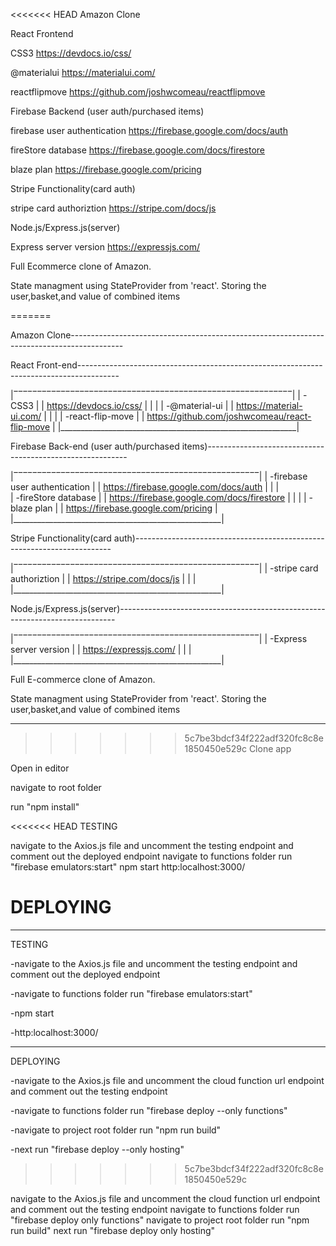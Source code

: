 <<<<<<< HEAD
Amazon Clone

React Frontend

CSS3
     https://devdocs.io/css/

 @materialui
     https://materialui.com/

 reactflipmove
     https://github.com/joshwcomeau/reactflipmove


Firebase Backend (user auth/purchased items)

 firebase user authentication
     https://firebase.google.com/docs/auth

 fireStore database
     https://firebase.google.com/docs/firestore

 blaze plan
     https://firebase.google.com/pricing


Stripe Functionality(card auth)

 stripe card authoriztion
     https://stripe.com/docs/js


Node.js/Express.js(server)

 Express server version
     https://expressjs.com/



Full Ecommerce clone of Amazon.

State managment using StateProvider from 'react'. Storing the user,basket,and value of combined items

=======

Amazon Clone-------------------------------------------------------------------------------------------
                                                                          
                                                    

React Front-end----------------------------------------------------------------------------------------

|‾‾‾‾‾‾‾‾‾‾‾‾‾‾‾‾‾‾‾‾‾‾‾‾‾‾‾‾‾‾‾‾‾‾‾‾‾‾‾‾‾‾‾‾‾‾‾‾‾‾‾‾‾‾‾‾‾‾‾|
|    -CSS3                                                  |
|        https://devdocs.io/css/                            |
|                                                           |
|    -@material-ui                                          |
|        https://material-ui.com/                           |
|                                                           |
|    -react-flip-move                                       |
|        https://github.com/joshwcomeau/react-flip-move     |
|___________________________________________________________|

Firebase Back-end (user auth/purchased items)----------------------------------------------------------

|‾‾‾‾‾‾‾‾‾‾‾‾‾‾‾‾‾‾‾‾‾‾‾‾‾‾‾‾‾‾‾‾‾‾‾‾‾‾‾‾‾‾‾‾‾‾‾‾‾‾‾‾|
|    -firebase user authentication                   |
|        https://firebase.google.com/docs/auth       |
|                                                    |       
|    -fireStore database                             |
|        https://firebase.google.com/docs/firestore  |
|                                                    |
|    -blaze plan                                     |
|        https://firebase.google.com/pricing         |
|____________________________________________________|

Stripe Functionality(card auth)------------------------------------------------------------------------

|‾‾‾‾‾‾‾‾‾‾‾‾‾‾‾‾‾‾‾‾‾‾‾‾‾‾‾‾‾‾‾‾‾‾‾‾‾‾‾‾‾‾‾‾‾‾‾‾‾‾‾‾|
|    -stripe card authoriztion                       |
|        https://stripe.com/docs/js                  |                                                                                                                           |                                                    |
|____________________________________________________|

Node.js/Express.js(server)-----------------------------------------------------------------------------

|‾‾‾‾‾‾‾‾‾‾‾‾‾‾‾‾‾‾‾‾‾‾‾‾‾‾‾‾‾‾‾‾‾‾‾‾‾‾‾‾‾‾‾‾‾‾‾‾‾‾‾‾|
|    -Express server version                         |
|        https://expressjs.com/                      |
|                                                    |       
|____________________________________________________|


Full E-commerce clone of Amazon. 

State managment using StateProvider from 'react'. Storing the user,basket,and value of combined items 

---------------------------------------------------------------------------------------------------------------------------------------------------------------------------------
>>>>>>> 5c7be3bdcf34f222adf320fc8c8e1850450e529c
Clone app

Open in editor

navigate to root folder

run "npm install"

<<<<<<< HEAD
TESTING

navigate to the Axios.js file and uncomment the testing endpoint and comment out the deployed endpoint
navigate to functions folder run "firebase emulators:start"
npm start
http:localhost:3000/

DEPLOYING
=======
---------------------------------------------------------------------------------------------------------------------------------------------------------------------------------

TESTING

-navigate to the Axios.js file and uncomment the testing endpoint and comment out the deployed endpoint

-navigate to functions folder run "firebase emulators:start"

-npm start

-http:localhost:3000/

---------------------------------------------------------------------------------------------------------------------------------------------------------------------------------

DEPLOYING

-navigate to the Axios.js file and uncomment the cloud function url endpoint and comment out the testing endpoint

-navigate to functions folder run "firebase deploy --only functions"

-navigate to project root folder run "npm run build"

-next run "firebase deploy --only hosting"
>>>>>>> 5c7be3bdcf34f222adf320fc8c8e1850450e529c

navigate to the Axios.js file and uncomment the cloud function url endpoint and comment out the testing endpoint
navigate to functions folder run "firebase deploy only functions"
navigate to project root folder run "npm run build"
next run "firebase deploy only hosting"
